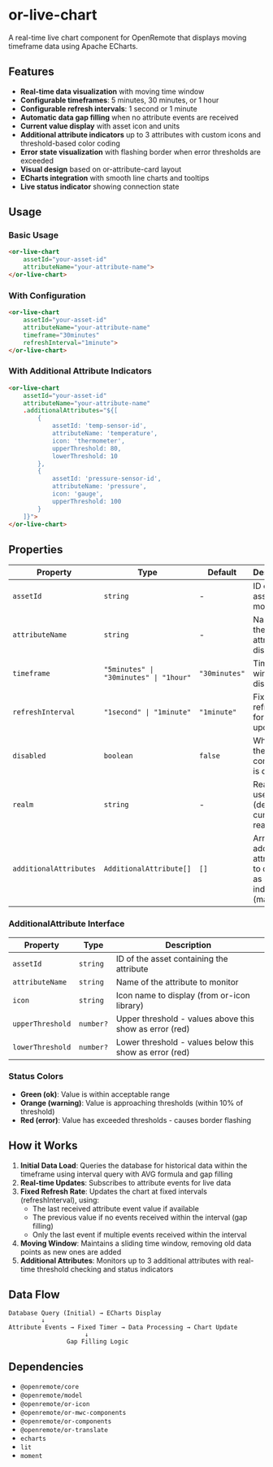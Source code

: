 # or-live-chart

A real-time live chart component for OpenRemote that displays moving timeframe data using Apache ECharts.

## Features

- **Real-time data visualization** with moving time window
- **Configurable timeframes**: 5 minutes, 30 minutes, or 1 hour
- **Configurable refresh intervals**: 1 second or 1 minute
- **Automatic data gap filling** when no attribute events are received
- **Current value display** with asset icon and units
- **Additional attribute indicators** up to 3 attributes with custom icons and threshold-based color coding
- **Error state visualization** with flashing border when error thresholds are exceeded
- **Visual design** based on or-attribute-card layout
- **ECharts integration** with smooth line charts and tooltips
- **Live status indicator** showing connection state

## Usage

### Basic Usage

```html
<or-live-chart 
    assetId="your-asset-id" 
    attributeName="your-attribute-name">
</or-live-chart>
```

### With Configuration

```html
<or-live-chart 
    assetId="your-asset-id" 
    attributeName="your-attribute-name"
    timeframe="30minutes"
    refreshInterval="1minute">
</or-live-chart>
```

### With Additional Attribute Indicators

```html
<or-live-chart 
    assetId="your-asset-id" 
    attributeName="your-attribute-name"
    .additionalAttributes="${[
        {
            assetId: 'temp-sensor-id',
            attributeName: 'temperature',
            icon: 'thermometer',
            upperThreshold: 80,
            lowerThreshold: 10
        },
        {
            assetId: 'pressure-sensor-id', 
            attributeName: 'pressure',
            icon: 'gauge',
            upperThreshold: 100
        }
    ]}">
</or-live-chart>
```

## Properties

| Property | Type | Default | Description |
|----------|------|---------|-------------|
| `assetId` | `string` | - | ID of the asset to monitor |
| `attributeName` | `string` | - | Name of the attribute to display |
| `timeframe` | `"5minutes" \| "30minutes" \| "1hour"` | `"30minutes"` | Time window to display |
| `refreshInterval` | `"1second" \| "1minute"` | `"1minute"` | Fixed refresh rate for data updates |
| `disabled` | `boolean` | `false` | Whether the component is disabled |
| `realm` | `string` | - | Realm to use (defaults to current realm) |
| `additionalAttributes` | `AdditionalAttribute[]` | `[]` | Array of additional attributes to display as indicators (max 3) |

### AdditionalAttribute Interface

| Property | Type | Description |
|----------|------|--------------|
| `assetId` | `string` | ID of the asset containing the attribute |
| `attributeName` | `string` | Name of the attribute to monitor |
| `icon` | `string` | Icon name to display (from or-icon library) |
| `upperThreshold` | `number?` | Upper threshold - values above this show as error (red) |
| `lowerThreshold` | `number?` | Lower threshold - values below this show as error (red) |

### Status Colors

- **Green (ok)**: Value is within acceptable range
- **Orange (warning)**: Value is approaching thresholds (within 10% of threshold)
- **Red (error)**: Value has exceeded thresholds - causes border flashing

## How it Works

1. **Initial Data Load**: Queries the database for historical data within the timeframe using interval query with AVG formula and gap filling
2. **Real-time Updates**: Subscribes to attribute events for live data
3. **Fixed Refresh Rate**: Updates the chart at fixed intervals (refreshInterval), using:
   - The last received attribute event value if available
   - The previous value if no events received within the interval (gap filling)
   - Only the last event if multiple events received within the interval
4. **Moving Window**: Maintains a sliding time window, removing old data points as new ones are added
5. **Additional Attributes**: Monitors up to 3 additional attributes with real-time threshold checking and status indicators

## Data Flow

```
Database Query (Initial) → ECharts Display
         ↓
Attribute Events → Fixed Timer → Data Processing → Chart Update
                     ↓
                Gap Filling Logic
```

## Dependencies

- `@openremote/core`
- `@openremote/model` 
- `@openremote/or-icon`
- `@openremote/or-mwc-components`
- `@openremote/or-components`
- `@openremote/or-translate`
- `echarts`
- `lit`
- `moment`